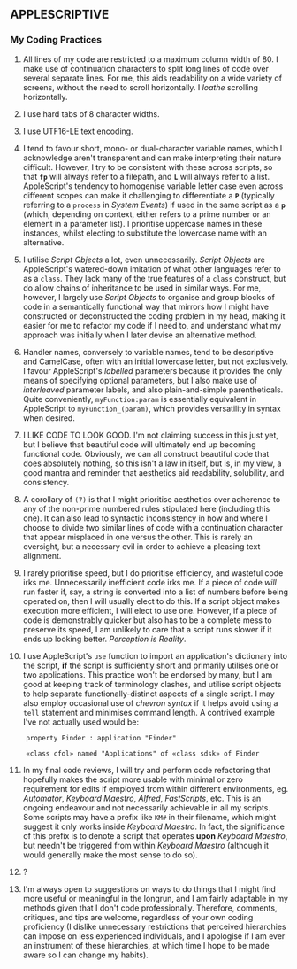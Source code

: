 ## APPLESCRIPTIVE

### My Coding Practices
1.  All lines of my code are restricted to a maximum column width of 80.  I make use of continuation characters to split long lines of code over several separate lines.  For me, this aids readability on a wide variety of screens, without the need to scroll horizontally.  I _loathe_ scrolling horizontally.

2.  I use hard tabs of 8 character widths.

3.  I use UTF16-LE text encoding.

4.  I tend to favour short, mono- or dual-character variable names, which I acknowledge aren't transparent and can make interpreting their nature difficult.  However, I try to be consistent with these across scripts, so that **`fp`** will always refer to a filepath, and **`L`** will always refer to a list.  AppleScript's tendency to homogenise variable letter case even across different scopes can make it challenging to differentiate a **`P`** (typically referring to a `process` in _System Events_) if used in the same script as a **`p`** (which, depending on context, either refers to a prime number or an element in a parameter list).  I prioritise uppercase names in these instances, whilst electing to substitute the lowercase name with an alternative.

5.  I utilise _Script Objects_ a lot, even unnecessarily.  _Script Objects_ are AppleScript's watered-down imitation of what other languages refer to as a `class`.  They lack many of the true features of a `class` construct, but do allow chains of inheritance to be used in similar ways.  For me, however, I largely use _Script Objects_ to organise and group blocks of code in a semantically functional way that mirrors how I might have constructed or deconstructed the coding problem in my head, making it easier for me to refactor my code if I need to, and understand what my approach was initially when I later devise an alternative method.

6.  Handler names, conversely to variable names, tend to be descriptive and CamelCase, often with an initial lowercase letter, but not exclusively.  I favour AppleScript's _labelled_ parameters because it provides the only means of specifying optional parameters, but I also make use of _interleaved_ parameter labels, and also plain-and-simple parentheticals.  Quite conveniently, `myFunction:param` is essentially equivalent in AppleScript to `myFunction_(param)`, which provides versatility in syntax when desired.

7.  I LIKE CODE TO LOOK GOOD.  I'm not claiming success in this just yet, but I believe that beautiful code will ultimately end up becoming functional code.  Obviously, we can all construct beautiful code that does absolutely nothing, so this isn't a law in itself, but is, in my view, a good mantra and reminder that aesthetics aid readability, solubility, and consistency.

8.  A corollary of `(7)` is that I might prioritise aesthetics over adherence to any of the non-prime numbered rules stipulated here (including this one).  It can also lead to syntactic inconsistency in how and where I choose to divide two similar lines of code with a continuation character that appear misplaced in one versus the other.  This is rarely an oversight, but a necessary evil in order to achieve a pleasing text alignment.

9.  I rarely prioritise speed, but I do prioritise efficiency, and wasteful code irks me.  Unnecessarily inefficient code irks me.  If a piece of code _will_ run faster if, say, a string is converted into a list of numbers before being operated on, then I will usually elect to do this.  If a script object makes execution more efficient, I will elect to use one.  However, if a piece of code is demonstrably quicker but also has to be a complete mess to preserve its speed, I am unlikely to care that a script runs slower if it ends up looking better.  _Perception is Reality_.

10.  I use AppleScript's `use` function to import an application's dictionary into the script, **if** the script is sufficiently short and primarily utilises one or two applications.  This practice won't be endorsed by many, but I am good at keeping track of terminology clashes, and utilise script objects to help separate functionally-distinct aspects of a single script.  I may also employ occasional use of _chevron syntax_ if it helps avoid using a `tell` statement and minimises command length.  A contrived example I've not actually used would be:
```applescript
    property Finder : application "Finder"

    «class cfol» named "Applications" of «class sdsk» of Finder
```

11.  In my final code reviews, I will try and perform code refactoring that hopefully makes the script more usable with minimal or zero requirement for edits if employed from within different environments, eg. _Automator_, _Keyboard Maestro_, _Alfred_, _FastScripts_, etc.  This is an ongoing endeavour and not necessarily achievable in all my scripts.  Some scripts may have a prefix like `KM#` in their filename, which might suggest it only works inside _Keyboard Maestro_.  In fact, the significance of this prefix is to denote a script that operates **upon** _Keyboard Maestro_, but needn't be triggered from within _Keyboard Maestro_ (although it would generally make the most sense to do so).

12. ?

13.  I'm always open to suggestions on ways to do things that I might find more useful or meaningful in the longrun, and I am fairly adaptable in my methods given that I don't code professionally.  Therefore, comments, critiques, and tips are welcome, regardless of your own coding proficiency (I dislike unnecessary restrictions that perceived hierarchies can impose on less experienced individuals, and I apologise if I am ever an instrument of these hierarchies, at which time I hope to be made aware so I can change my habits).
